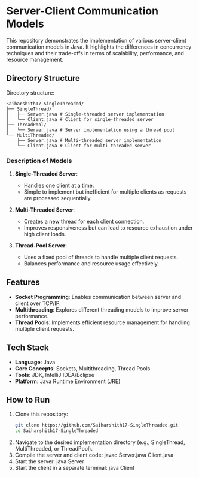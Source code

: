 # Server-Client Communication Models

This repository demonstrates the implementation of various server-client communication models in Java. It highlights the differences in concurrency techniques and their trade-offs in terms of scalability, performance, and resource management.

## Directory Structure
Directory structure:
```plaintext
Saiharshith17-SingleThreaded/
├── SingleThread/
│   ├── Server.java # Single-threaded server implementation
│   └── Client.java # Client for single-threaded server
├── ThreadPool/
│   └── Server.java # Server implementation using a thread pool
└── MultiThreaded/
    ├── Server.java # Multi-threaded server implementation
    └── Client.java # Client for multi-threaded server
```


### Description of Models
1. **Single-Threaded Server**:
   - Handles one client at a time.
   - Simple to implement but inefficient for multiple clients as requests are processed sequentially.

2. **Multi-Threaded Server**:
   - Creates a new thread for each client connection.
   - Improves responsiveness but can lead to resource exhaustion under high client loads.

3. **Thread-Pool Server**:
   - Uses a fixed pool of threads to handle multiple client requests.
   - Balances performance and resource usage effectively.

## Features
- **Socket Programming**: Enables communication between server and client over TCP/IP.
- **Multithreading**: Explores different threading models to improve server performance.
- **Thread Pools**: Implements efficient resource management for handling multiple client requests.

## Tech Stack
- **Language**: Java
- **Core Concepts**: Sockets, Multithreading, Thread Pools
- **Tools**: JDK, IntelliJ IDEA/Eclipse
- **Platform**: Java Runtime Environment (JRE)

## How to Run
1. Clone this repository:
   ```bash
   git clone https://github.com/Saiharshith17-SingleThreaded.git
   cd Saiharshith17-SingleThreaded
2. Navigate to the desired implementation directory (e.g., SingleThread, MultiThreaded, or ThreadPool).
3. Compile the server and client code:
javac Server.java Client.java
4. Start the server:
java Server
5. Start the client in a separate terminal:
   java Client

